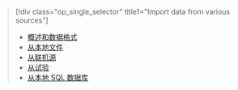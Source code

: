 > [!div class="op_single_selector" title1="Import data from various sources"]
> * [概述和数据格式](../articles/machine-learning/machine-learning-data-science-import-data.md)
> * [从本地文件](../articles/machine-learning/machine-learning-import-data-from-local-file.md)
> * [从联机源](../articles/machine-learning/machine-learning-import-data-from-online-sources.md)
> * [从试验](../articles/machine-learning/machine-learning-import-data-from-an-experiment.md)
> * [从本地 SQL 数据库](../articles/machine-learning/machine-learning-use-data-from-an-on-premises-sql-server.md)
>  



<!--HONumber=Dec16_HO2-->



